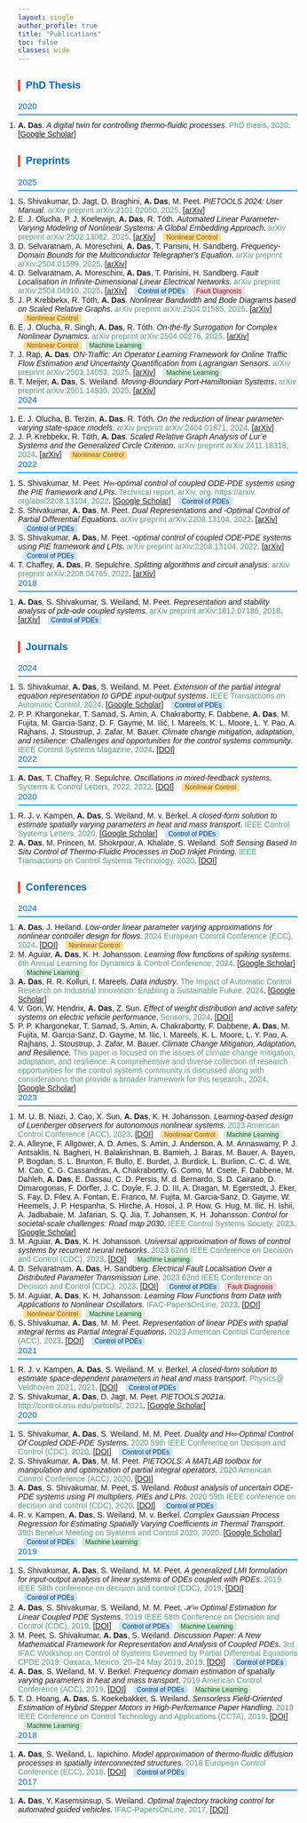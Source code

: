 ```yaml
---
layout: single
author_profile: true
title: "Publications"
toc: false
classes: wide
---
```


<html>
<head>
  <meta charset="UTF-8">
  <title>Amritam Das - Publication List</title>
  <style>
    body { font-family: Arial, sans-serif; margin: 0; }
    h2 { 
        margin-top: 0; 
        font-size: 1.1em; 
        font-weight: normal; 
        color: #0066cc;  /* Light blue */
        border-bottom: 2px solid #3498db;  /* Bright blue */
        padding-bottom: 5px;
        margin-bottom: 10px;
    }
    h3 { 
        margin-top: 30px; 
        color: #0066cc;  /* Light blue */
        font-size: 1.3em; 
        font-weight: 600;
        border-left: 4px solid #e74c3c;  /* Bright red */
        padding-left: 10px;
    }
    .author-highlight { font-weight: bold; }
    .title-italic { font-style: italic; }
    .venue { color: #597; }  /* Original color */
    .pub-link { color: #1A0DAB; text-decoration: none; }
    .theme-tags { margin-left: 10px; }
    .tag {
      display: inline-block;
      background: #e8eaea;
      color: #356;
      border-radius: 0.3em;
      font-size: 0.85em;
      padding: 1px 6px;
      margin-right: 4px;
      font-family: Arial, sans-serif;
    }
    .tag.nonlinear { background: #FFDD99; color: #875300; }
    .tag.pde { background: #CCE5FF; color: #003366; }
    .tag.ml { background: #D4EDDA; color: #155724; }
    .tag.fault { background: #F8D7DA; color: #721c24; }
    ol { margin: 0; padding: 0; }
    li { margin: 0; padding: 0; }
  </style>
</head>
<body>
<h3>PhD Thesis</h3>
<h2>2020</h2>
<ol><li><span class="author-highlight">A. Das</span>. <span class="title-italic">A digital twin for controlling thermo-fluidic processes</span>. <span class="venue">PhD thesis, 2020</span>. [<a href="https://scholar.google.com/citations?view_op=view_citation&hl=en&user=dZ1NkwoAAAAJ&citation_for_view=dZ1NkwoAAAAJ:Wp0gIr-vW9MC">Google Scholar</a>] </li></ol>
<h3>Preprints</h3>
<h2>2025</h2>
<ol><li>S. Shivakumar, D. Jagt, D. Braghini, <span class="author-highlight">A. Das</span>, M. Peet. <span class="title-italic">PIETOOLS 2024: User Manual</span>. <span class="venue">arXiv preprint arXiv:2101.02050, 2025</span>. [<a href="https://arxiv.org/abs/2101.02050">arXiv</a>] </li><li>E. J. Olucha, P. J. Koelewijn, <span class="author-highlight">A. Das</span>, R. Tóth. <span class="title-italic">Automated Linear Parameter-Varying Modeling of Nonlinear Systems: A Global Embedding Approach</span>. <span class="venue">arXiv preprint arXiv:2502.13082, 2025</span>. [<a href="https://arxiv.org/abs/2502.13082">arXiv</a>] <span class="theme-tags"><span class="tag nonlinear">Nonlinear Control</span></span></li><li>D. Selvaratnam, A. Moreschini, <span class="author-highlight">A. Das</span>, T. Parisini, H. Sandberg. <span class="title-italic">Frequency-Domain Bounds for the Multiconductor Telegrapher's Equation</span>. <span class="venue">arXiv preprint arXiv:2504.01599, 2025</span>. [<a href="https://arxiv.org/abs/2504.01599">arXiv</a>] </li><li>D. Selvaratnam, A. Moreschini, <span class="author-highlight">A. Das</span>, T. Parisini, H. Sandberg. <span class="title-italic">Fault Localisation in Infinite-Dimensional Linear Electrical Networks</span>. <span class="venue">arXiv preprint arXiv:2504.04910, 2025</span>. [<a href="https://arxiv.org/abs/2504.04910">arXiv</a>] <span class="theme-tags"><span class="tag pde">Control of PDEs</span> <span class="tag fault">Fault Diagnosis</span></span></li><li>J. P. Krebbekx, R. Tóth, <span class="author-highlight">A. Das</span>. <span class="title-italic">Nonlinear Bandwidth and Bode Diagrams based on Scaled Relative Graphs</span>. <span class="venue">arXiv preprint arXiv:2504.01585, 2025</span>. [<a href="https://arxiv.org/abs/2504.01585">arXiv</a>] <span class="theme-tags"><span class="tag nonlinear">Nonlinear Control</span></span></li><li>E. J. Olucha, R. Singh, <span class="author-highlight">A. Das</span>, R. Tóth. <span class="title-italic">On-the-fly Surrogation for Complex Nonlinear Dynamics</span>. <span class="venue">arXiv preprint arXiv:2504.00276, 2025</span>. [<a href="https://arxiv.org/abs/2504.00276">arXiv</a>] <span class="theme-tags"><span class="tag nonlinear">Nonlinear Control</span> <span class="tag ml">Machine Learning</span></span></li><li>J. Rap, <span class="author-highlight">A. Das</span>. <span class="title-italic">ON-Traffic: An Operator Learning Framework for Online Traffic Flow Estimation and Uncertainty Quantification from Lagrangian Sensors</span>. <span class="venue">arXiv preprint arXiv:2503.14053, 2025</span>. [<a href="https://arxiv.org/abs/2503.14053">arXiv</a>] <span class="theme-tags"><span class="tag ml">Machine Learning</span></span></li><li>T. Meijer, <span class="author-highlight">A. Das</span>, S. Weiland. <span class="title-italic">Moving-Boundary Port-Hamiltonian Systems</span>. <span class="venue">arXiv preprint arXiv:2501.14930, 2025</span>. [<a href="https://arxiv.org/abs/2501.14930">arXiv</a>] </li></ol>
<h2>2024</h2>
<ol><li>E. J. Olucha, B. Terzin, <span class="author-highlight">A. Das</span>, R. Tóth. <span class="title-italic">On the reduction of linear parameter-varying state-space models</span>. <span class="venue">arXiv preprint arXiv:2404.01871, 2024</span>. [<a href="https://arxiv.org/abs/2404.01871">arXiv</a>] </li><li>J. P. Krebbekx, R. Tóth, <span class="author-highlight">A. Das</span>. <span class="title-italic">Scaled Relative Graph Analysis of Lur’e Systems and the Generalized Circle Criterion</span>. <span class="venue">arXiv preprint arXiv:2411.18318, 2024</span>. [<a href="https://arxiv.org/abs/2411.18318">arXiv</a>] <span class="theme-tags"><span class="tag nonlinear">Nonlinear Control</span></span></li></ol>
<h2>2022</h2>
<ol><li>S. Shivakumar, M. Peet. <span class="title-italic">H∞-optimal control of coupled ODE-PDE systems using the PIE framework and LPIs</span>. <span class="venue">Technical report, arXiv. org. https://arxiv. org/abs/2208.13104, 2022</span>. [<a href="https://scholar.google.com/citations?view_op=view_citation&hl=en&user=dZ1NkwoAAAAJ&cstart=20&pagesize=80&citation_for_view=dZ1NkwoAAAAJ:isC4tDSrTZIC">Google Scholar</a>] <span class="theme-tags"><span class="tag pde">Control of PDEs</span></span></li><li>S. Shivakumar, <span class="author-highlight">A. Das</span>, M. Peet. <span class="title-italic">Dual Representations and -Optimal Control of Partial Differential Equations</span>. <span class="venue">arXiv preprint arXiv:2208.13104, 2022</span>. [<a href="https://arxiv.org/abs/2208.13104">arXiv</a>] <span class="theme-tags"><span class="tag pde">Control of PDEs</span></span></li><li>S. Shivakumar, <span class="author-highlight">A. Das</span>, M. Peet. <span class="title-italic">-optimal control of coupled ODE-PDE systems using PIE framework and LPIs</span>. <span class="venue">arXiv preprint arXiv:2208.13104, 2022</span>. [<a href="https://arxiv.org/abs/2208.13104">arXiv</a>] <span class="theme-tags"><span class="tag pde">Control of PDEs</span></span></li><li>T. Chaffey, <span class="author-highlight">A. Das</span>, R. Sepulchre. <span class="title-italic">Splitting algorithms and circuit analysis</span>. <span class="venue">arXiv preprint arXiv:2208.04765, 2022</span>. [<a href="https://arxiv.org/abs/2208.04765">arXiv</a>] </li></ol>
<h2>2018</h2>
<ol><li><span class="author-highlight">A. Das</span>, S. Shivakumar, S. Weiland, M. Peet. <span class="title-italic">Representation and stability analysis of pde-ode coupled systems</span>. <span class="venue">arXiv preprint arXiv:1812.07186, 2018</span>. [<a href="https://arxiv.org/abs/1812.07186">arXiv</a>] <span class="theme-tags"><span class="tag pde">Control of PDEs</span></span></li></ol>
<h3>Journals</h3>
<h2>2024</h2>
<ol><li>S. Shivakumar, <span class="author-highlight">A. Das</span>, S. Weiland, M. Peet. <span class="title-italic">Extension of the partial integral equation representation to GPDE input-output systems</span>. <span class="venue">IEEE Transactions on Automatic Control, 2024</span>. [<a href="https://scholar.google.com/citations?view_op=view_citation&hl=en&user=dZ1NkwoAAAAJ&citation_for_view=dZ1NkwoAAAAJ:M3ejUd6NZC8C">Google Scholar</a>] <span class="theme-tags"><span class="tag pde">Control of PDEs</span></span></li><li>P. P. Khargonekar, T. Samad, S. Amin, A. Chakrabortty, F. Dabbene, <span class="author-highlight">A. Das</span>, M. Fujita, M. Garcia-Sanz, D. F. Gayme, M. Ilić, I. Mareels, K. L. Moore, L. Y. Pao, A. Rajhans, J. Stoustrup, J. Zafar, M. Bauer. <span class="title-italic">Climate change mitigation, adaptation, and resilience: Challenges and opportunities for the control systems community</span>. <span class="venue">IEEE Control Systems Magazine, 2024</span>. [<a href="https://doi.org/10.1109/mcs.2024.3382377">DOI</a>] </li></ol>
<h2>2022</h2>
<ol><li><span class="author-highlight">A. Das</span>, T. Chaffey, R. Sepulchre. <span class="title-italic">Oscillations in mixed-feedback systems</span>. <span class="venue">Systems & Control Letters, 2022, 2022</span>. [<a href="https://doi.org/10.1016/j.sysconle.2022.105289">DOI</a>] <span class="theme-tags"><span class="tag nonlinear">Nonlinear Control</span></span></li></ol>
<h2>2020</h2>
<ol><li>R. J. v. Kampen, <span class="author-highlight">A. Das</span>, S. Weiland, M. v. Berkel. <span class="title-italic">A closed-form solution to estimate spatially varying parameters in heat and mass transport</span>. <span class="venue">IEEE Control Systems Letters, 2020</span>. [<a href="https://scholar.google.com/citations?view_op=view_citation&hl=en&user=dZ1NkwoAAAAJ&citation_for_view=dZ1NkwoAAAAJ:8k81kl-MbHgC">Google Scholar</a>] <span class="theme-tags"><span class="tag pde">Control of PDEs</span></span></li><li><span class="author-highlight">A. Das</span>, M. Princen, M. Shokrpour, A. Khalate, S. Weiland. <span class="title-italic">Soft Sensing Based In Situ Control of Thermo-Fluidic Processes in DoD Inkjet Printing</span>. <span class="venue">IEEE Transactions on Control Systems Technology, 2020</span>. [<a href="https://doi.org/10.20944/preprints202003.0355.v1">DOI</a>] </li></ol>
<h3>Conferences</h3>
<h2>2024</h2>
<ol><li><span class="author-highlight">A. Das</span>, J. Heiland. <span class="title-italic">Low-order linear parameter varying approximations for nonlinear controller design for flows</span>. <span class="venue">2024 European Control Conference (ECC), 2024</span>. [<a href="https://doi.org/10.23919/ecc64448.2024.10591292">DOI</a>] <span class="theme-tags"><span class="tag nonlinear">Nonlinear Control</span></span></li><li>M. Aguiar, <span class="author-highlight">A. Das</span>, K. H. Johansson. <span class="title-italic">Learning flow functions of spiking systems</span>. <span class="venue">6th Annual Learning for Dynamics & Control Conference, 2024</span>. [<a href="https://scholar.google.com/citations?view_op=view_citation&hl=en&user=dZ1NkwoAAAAJ&cstart=20&pagesize=80&citation_for_view=dZ1NkwoAAAAJ:4JMBOYKVnBMC">Google Scholar</a>] <span class="theme-tags"><span class="tag ml">Machine Learning</span></span></li><li><span class="author-highlight">A. Das</span>, R. R. Kolluri, I. Mareels. <span class="title-italic">Data industry</span>. <span class="venue">The Impact of Automatic Control Research on Industrial Innovation: Enabling a Sustainable Future, 2024</span>. [<a href="https://scholar.google.com/citations?view_op=view_citation&hl=en&user=dZ1NkwoAAAAJ&cstart=20&pagesize=80&citation_for_view=dZ1NkwoAAAAJ:RHpTSmoSYBkC">Google Scholar</a>] </li><li>V. Gori, W. Hendrix, <span class="author-highlight">A. Das</span>, Z. Sun. <span class="title-italic">Effect of weight distribution and active safety systems on electric vehicle performance</span>. <span class="venue">Sensors, 2024</span>. [<a href="https://doi.org/10.3390/s24113557">DOI</a>] </li><li>P. P. Khargonekar, T. Samad, S. Amin, A. Chakrabortty, F. Dabbene, <span class="author-highlight">A. Das</span>, M. Fujita, M. Garcia-Sanz, D. Gayme, M. Ilic, I. Mareels, K. L. Moore, L. Y. Pao, A. Rajhans, J. Stoustrup, J. Zafar, M. Bauer. <span class="title-italic">Climate Change Mitigation, Adaptation, and Resilience</span>. <span class="venue">This paper is focused on the issues of climate change mitigation, adaptation, and resilience. A comprehensive and diverse collection of research opportunities for the control systems community is discussed along with considerations that provide a broader framework for this research., 2024</span>. [<a href="https://scholar.google.com/citations?view_op=view_citation&hl=en&user=dZ1NkwoAAAAJ&cstart=20&pagesize=80&citation_for_view=dZ1NkwoAAAAJ:hMod-77fHWUC">Google Scholar</a>] </li></ol>
<h2>2023</h2>
<ol><li>M. U. B. Niazi, J. Cao, X. Sun, <span class="author-highlight">A. Das</span>, K. H. Johansson. <span class="title-italic">Learning-based design of Luenberger observers for autonomous nonlinear systems</span>. <span class="venue">2023 American Control Conference (ACC), 2023</span>. [<a href="https://doi.org/10.23919/acc55779.2023.10156294">DOI</a>] <span class="theme-tags"><span class="tag nonlinear">Nonlinear Control</span> <span class="tag ml">Machine Learning</span></span></li><li>A. Alleyne, F. Allgöwer, A. D. Ames, S. Amin, J. Anderson, A. M. Annaswamy, P. J. Antsaklis, N. Bagheri, H. Balakrishnan, B. Bamieh, J. Baras, M. Bauer, A. Bayen, P. Bogdan, S. L. Brunton, F. Bullo, E. Burdet, J. Burdick, L. Burlion, C. C. d. Wit, M. Cao, C. G. Cassandras, A. Chakrabortty, G. Como, M. Csete, F. Dabbene, M. Dahleh, <span class="author-highlight">A. Das</span>, E. Dassau, C. D. Persis, M. d. Bernardo, S. D. Cairano, D. Dimarogonas, F. Dörfler, J. C. Doyle, F. J. D. III, A. Dragan, M. Egerstedt, J. Eker, S. Fay, D. Filev, A. Fontan, E. Franco, M. Fujita, M. Garcia-Sanz, D. Gayme, W. Heemels, J. P. Hespanha, S. Hirche, A. Hosoi, J. P. How, G. Hug, M. Ilić, H. Ishii, A. Jadbabaie, M. Jafarian, S. Q. Jia, T. Johansen, K. H. Johansson. <span class="title-italic">Control for societal-scale challenges: Road map 2030</span>. <span class="venue">IEEE Control Systems Society, 2023</span>. [<a href="https://scholar.google.com/citations?view_op=view_citation&hl=en&user=dZ1NkwoAAAAJ&citation_for_view=dZ1NkwoAAAAJ:k_IJM867U9cC">Google Scholar</a>] </li><li>M. Aguiar, <span class="author-highlight">A. Das</span>, K. H. Johansson. <span class="title-italic">Universal approximation of flows of control systems by recurrent neural networks</span>. <span class="venue">2023 62nd IEEE Conference on Decision and Control (CDC), 2023</span>. [<a href="https://doi.org/10.1109/cdc49753.2023.10383457">DOI</a>] <span class="theme-tags"><span class="tag ml">Machine Learning</span></span></li><li>D. Selvaratnam, <span class="author-highlight">A. Das</span>, H. Sandberg. <span class="title-italic">Electrical Fault Localisation Over a Distributed Parameter Transmission Line</span>. <span class="venue">2023 62nd IEEE Conference on Decision and Control (CDC), 2023</span>. [<a href="https://doi.org/10.1109/cdc49753.2023.10383452">DOI</a>] <span class="theme-tags"><span class="tag pde">Control of PDEs</span> <span class="tag fault">Fault Diagnosis</span></span></li><li>M. Aguiar, <span class="author-highlight">A. Das</span>, K. H. Johansson. <span class="title-italic">Learning Flow Functions from Data with Applications to Nonlinear Oscillators</span>. <span class="venue">IFAC-PapersOnLine, 2023</span>. [<a href="https://doi.org/10.1016/j.ifacol.2023.10.1738">DOI</a>] <span class="theme-tags"><span class="tag nonlinear">Nonlinear Control</span> <span class="tag ml">Machine Learning</span></span></li><li>S. Shivakumar, <span class="author-highlight">A. Das</span>, M. M. Peet. <span class="title-italic">Representation of linear PDEs with spatial integral terms as Partial Integral Equations</span>. <span class="venue">2023 American Control Conference (ACC), 2023</span>. [<a href="https://doi.org/10.23919/acc55779.2023.10156465">DOI</a>] <span class="theme-tags"><span class="tag pde">Control of PDEs</span></span></li></ol>
<h2>2021</h2>
<ol><li>R. J. v. Kampen, <span class="author-highlight">A. Das</span>, S. Weiland, M. v. Berkel. <span class="title-italic">A closed-form solution to estimate space-dependent parameters in heat and mass transport</span>. <span class="venue">Physics@ Veldhoven 2021, 2021</span>. [<a href="https://doi.org/10.23919/acc50511.2021.9482757">DOI</a>] <span class="theme-tags"><span class="tag pde">Control of PDEs</span></span></li><li>S. Shivakumar, <span class="author-highlight">A. Das</span>, D. Jagt, M. Peet. <span class="title-italic">PIETOOLS 2021a</span>. <span class="venue">http://control.asu.edu/pietools/, 2021</span>. [<a href="https://scholar.google.com/citations?view_op=view_citation&hl=en&user=dZ1NkwoAAAAJ&cstart=20&pagesize=80&citation_for_view=dZ1NkwoAAAAJ:YOwf2qJgpHMC">Google Scholar</a>] </li></ol>
<h2>2020</h2>
<ol><li>S. Shivakumar, <span class="author-highlight">A. Das</span>, S. Weiland, M. M. Peet. <span class="title-italic">Duality and H∞-Optimal Control Of Coupled ODE-PDE Systems</span>. <span class="venue">2020 59th IEEE Conference on Decision and Control (CDC), 2020</span>. [<a href="https://doi.org/10.1109/cdc42340.2020.9303989">DOI</a>] <span class="theme-tags"><span class="tag pde">Control of PDEs</span></span></li><li>S. Shivakumar, <span class="author-highlight">A. Das</span>, M. M. Peet. <span class="title-italic">PIETOOLS: A MATLAB toolbox for manipulation and optimization of partial integral operators</span>. <span class="venue">2020 American Control Conference (ACC), 2020</span>. [<a href="https://doi.org/10.23919/acc45564.2020.9147712">DOI</a>] </li><li><span class="author-highlight">A. Das</span>, S. Shivakumar, M. Peet, S. Weiland. <span class="title-italic">Robust analysis of uncertain ODE-PDE systems using PI multipliers, PIEs and LPIs</span>. <span class="venue">2020 59th IEEE conference on decision and control (CDC), 2020</span>. [<a href="https://doi.org/10.1109/cdc42340.2020.9303892">DOI</a>] <span class="theme-tags"><span class="tag pde">Control of PDEs</span></span></li><li>R. v. Kampen, <span class="author-highlight">A. Das</span>, S. Weiland, M. v. Berkel. <span class="title-italic">Complex Gaussian Process Regression for Estimating Spatially Varying Coefficients in Thermal Transport</span>. <span class="venue">39th Benelux Meeting on Systems and Control 2020, 2020</span>. [<a href="https://scholar.google.com/citations?view_op=view_citation&hl=en&user=dZ1NkwoAAAAJ&cstart=20&pagesize=80&citation_for_view=dZ1NkwoAAAAJ:KlAtU1dfN6UC">Google Scholar</a>] <span class="theme-tags"><span class="tag pde">Control of PDEs</span> <span class="tag ml">Machine Learning</span></span></li></ol>
<h2>2019</h2>
<ol><li>S. Shivakumar, <span class="author-highlight">A. Das</span>, S. Weiland, M. M. Peet. <span class="title-italic">A generalized LMI formulation for input-output analysis of linear systems of ODEs coupled with PDEs</span>. <span class="venue">2019 IEEE 58th conference on decision and control (CDC), 2019</span>. [<a href="https://doi.org/10.1109/cdc40024.2019.9030224">DOI</a>] <span class="theme-tags"><span class="tag pde">Control of PDEs</span></span></li><li><span class="author-highlight">A. Das</span>, S. Shivakumar, S. Weiland, M. M. Peet. <span class="title-italic">ℋ∞ Optimal Estimation for Linear Coupled PDE Systems</span>. <span class="venue">2019 IEEE 58th Conference on Decision and Control (CDC), 2019</span>. [<a href="https://doi.org/10.1109/cdc40024.2019.9029595">DOI</a>] <span class="theme-tags"><span class="tag pde">Control of PDEs</span> <span class="tag ml">Machine Learning</span></span></li><li>M. Peet, S. Shivakumar, <span class="author-highlight">A. Das</span>, S. Weiland. <span class="title-italic">Discussion Paper: A New Mathematical Framework for Representation and Analysis of Coupled PDEs</span>. <span class="venue">3rd IFAC Workshop on Control of Systems Governed by Partial Differential Equations CPDE 2019: Oaxaca, Mexico, 20–24 May 2019, 2019</span>. [<a href="https://doi.org/10.1016/j.ifacol.2019.08.023">DOI</a>] <span class="theme-tags"><span class="tag pde">Control of PDEs</span></span></li><li><span class="author-highlight">A. Das</span>, S. Weiland, M. V. Berkel. <span class="title-italic">Frequency domain estimation of spatially varying parameters in heat and mass transport</span>. <span class="venue">2019 American Control Conference (ACC), 2019</span>. [<a href="https://doi.org/10.23919/acc.2019.8814465">DOI</a>] <span class="theme-tags"><span class="tag pde">Control of PDEs</span> <span class="tag ml">Machine Learning</span></span></li><li>T. D. Hoang, <span class="author-highlight">A. Das</span>, S. Koekebakker, S. Weiland. <span class="title-italic">Sensorless Field-Oriented Estimation of Hybrid Stepper Motors in High-Performance Paper Handling</span>. <span class="venue">2019 IEEE Conference on Control Technology and Applications (CCTA), 2019</span>. [<a href="https://doi.org/10.1109/ccta.2019.8920549">DOI</a>] <span class="theme-tags"><span class="tag ml">Machine Learning</span></span></li></ol>
<h2>2018</h2>
<ol><li><span class="author-highlight">A. Das</span>, S. Weiland, L. Iapichino. <span class="title-italic">Model approximation of thermo-fluidic diffusion processes in spatially interconnected structures</span>. <span class="venue">2018 European Control Conference (ECC), 2018</span>. [<a href="https://doi.org/10.23919/ecc.2018.8550146">DOI</a>] <span class="theme-tags"><span class="tag pde">Control of PDEs</span></span></li></ol>
<h2>2017</h2>
<ol><li><span class="author-highlight">A. Das</span>, Y. Kasemsinsup, S. Weiland. <span class="title-italic">Optimal trajectory tracking control for automated guided vehicles</span>. <span class="venue">IFAC-PapersOnLine, 2017</span>. [<a href="https://doi.org/10.1016/j.ifacol.2017.08.050">DOI</a>] </li></ol>
</body>
</html>